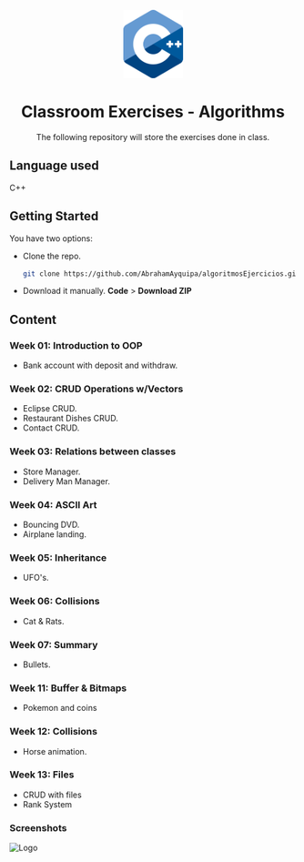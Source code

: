 <br />
<div align="center">
  <img src="./logo.png" height = "120", width = "105">
  <h1 align="center">Classroom Exercises - Algorithms</h1>
  <p align="center">
    The following repository will store the exercises done in class.
  </p>
</div>

## Language used

C++

## Getting Started

You have two options:
* Clone the repo.
  ```sh
  git clone https://github.com/AbrahamAyquipa/algoritmosEjercicios.git
  ```
* Download it manually. **Code** > **Download ZIP**

## Content

### Week 01: Introduction to OOP
* Bank account with deposit and withdraw.

### Week 02: CRUD Operations w/Vectors
* Eclipse CRUD.
* Restaurant Dishes CRUD.
* Contact CRUD.

### Week 03: Relations between classes
* Store Manager.
* Delivery Man Manager.

### Week 04: ASCII Art
* Bouncing DVD.
* Airplane landing.

### Week 05: Inheritance
* UFO's.

### Week 06: Collisions
* Cat & Rats.

### Week 07: Summary
* Bullets.

### Week 11: Buffer & Bitmaps
* Pokemon and coins

### Week 12: Collisions
* Horse animation.

### Week 13: Files
* CRUD with files
* Rank System

### Screenshots
![Logo](https://images.unsplash.com/photo-1555066931-4365d14bab8c?ixlib=rb-1.2.1&ixid=MnwxMjA3fDB8MHxwaG90by1wYWdlfHx8fGVufDB8fHx8&auto=format&fit=crop&w=1170&q=80)
